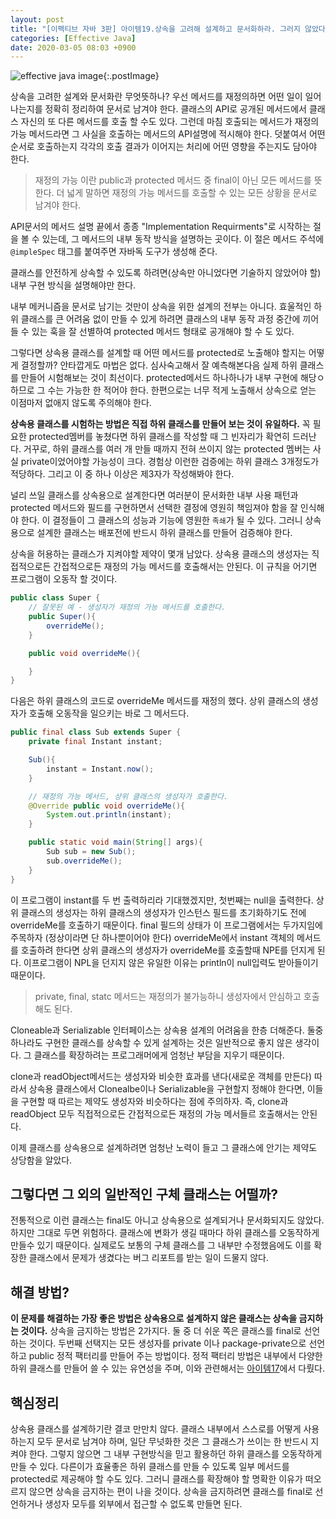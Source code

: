 ```yaml
---
layout: post
title: "[이펙티브 자바 3판] 아이템19.상속을 고려해 설계하고 문서화하라. 그러지 않았다면 상속을 금지하라"
categories: [Effective Java]
date: 2020-03-05 08:03 +0900
---
```


![effective java image](https://user-images.githubusercontent.com/28615416/75598228-81ca1c00-5add-11ea-9319-e949af4e07cd.png){:.postImage}

상속을 고려한 설계와 문서화란 무엇뜻하나?
우선 메서드를 재정의하면 어떤 일이 일어나는지를 정확히 정리하여 문서로 남겨야 한다. 
클래스의 API로 공개된 메서드에서 클래스 자신의 또 다른 메서드를 호출 할 수도 있다. 그런데 마침 호출되는 메서드가 재정의 가능 메서드라면 그 사실을 호출하는 메서드의 API설명에 적시해야 한다. 덧붙여서 어떤 순서로 호출하는지 각각의 호출 결과가 이어지는 처리에 어떤 영향을 주는지도 담아야 한다. 
> 재정의 가능 이란 public과 protected 메서드 중 final이 아닌 모든 메서드를 뜻한다. 
더 넓게 말하면 재정의 가능 메서드를 호출할 수 있는 모든 상황을 문서로 남겨야 한다. 

API문서의 메서드 설명 끝에서 종종 "Implementation Requirments"로 시작하는 절을 볼 수 있는데, 그 메서드의 내부 동작 방식을 설명하는 곳이다. 이 절은 메서드 주석에 `@impleSpec` 태그를 붙여주면 자바독 도구가 생성해 준다.

클래스를 안전하게 상속할 수 있도록 하려면(상속만 아니었다면 기술하지 않았어야 할) 내부 구현 방식을 설명해야만 한다.

내부 메커니즘을 문서로 남기는 것만이 상속을 위한 설계의 전부는 아니다. 효울적인 하위 클래스를 큰 어려움 없이 만들 수 있게 하려면 클래스의 내부 동작 과정 중간에 끼어들 수 있는 훅을 잘 선별하여 protected 메서드 형태로 공개해야 할 수 도 있다. 

그렇다면 상속용 클래스를 설계할 때 어떤 메서드를 protected로 노출해야 할지는 어떻게 결정할까? 안타깝게도 마법은 없다. 심사숙고해서 잘 예측해본다음 실제 하위 클래스를 만들어 시험해보는 것이 최선이다. protected메서드 하나하나가 내부 구현에 해당ㅇ하므로 그 수는 가능한 한 적어야 한다. 한편으로는 너무 적게 노출해서 상속으로 얻는 이점마저 없애지 않도록 주의해야 한다. 

**상속용 클래스를 시험하는 방법은 직접 하위 클래스를 만들어 보는 것이 유일하다.** 꼭 필요한 protected멤버를 놓쳤다면 하위 클래스를 작성할 때 그 빈자리가 확연히 드러난다. 거꾸로, 하위 클래스를 여러 개 만들 때까지 전혀 쓰이지 않는 protected 멤버는 사실 private이었어야할 가능성이 크다. 경험상 이런한 검증에는 하위 클래스 3개정도가 적당하다. 그리고 이 중 하나 이상은 제3자가 작성해봐야 한다.

널리 쓰일 클래스를 상속용으로 설계한다면 여러분이 문서화한 내부 사용 패턴과 protected 메서드와 필드를 구현하면서 선택한 결정에 영원히 책임져야 함을 잘 인식해야 한다. 이 결정들이 그 클래스의 성능과 기능에 영원한 `족쇄`가 될 수 있다. 그러니 상속용으로 설계한 클래스는 배포전에 반드시 하위 클래스를 만들어 검증해야 한다. 

상속을 허용하는 클래스가 지켜야할 제약이 몇개 남았다. 상속용 클래스의 생성자는 직접적으로든 간접적으로든 재정의 가능 메서드를 호출해서는 안된다. 이 규칙을 어기면 프로그램이 오동작 할 것이다. 

```java
public class Super {
    // 잘못된 예 - 생성자가 재정의 가능 메서드를 호출한다.
    public Super(){
        overrideMe();
    }

    public void overrideMe(){

    }
}
```
다음은 하위 클래스의 코드로 overrideMe 메서드를 재정의 했다. 상위 클래스의 생성자가 호출해 오동작을 일으키는 바로 그 메서드다.
```java
public final class Sub extends Super {
    private final Instant instant;

    Sub(){
        instant = Instant.now();
    }

    // 재정의 가능 메서드, 상위 클래스의 생성자가 호출한다.
    @Override public void overrideMe(){
        System.out.println(instant);
    }

    public static void main(String[] args){
        Sub sub = new Sub();
        sub.overrideMe();
    }
}
```
이 프로그램이 instant를 두 번 출력하리라 기대했겠지만, 첫번째는 null을 출력한다. 상위 클래스의 생성자는 하위 클래스의 생성자가 인스턴스 필드를 초기화하기도 전에 overrideMe를 호출하기 때문이다. final 필드의 상태가 이 프로그램에서는 두가지임에 주목하자 (정상이라면 단 하나뿐이어야 한다)
overrideMe에서 instant 객체의 메서드를 호출하려 한다면 상위 클래스의 생성자가 overrideMe를 호출할때 NPE를 던지게 된다. 이프로그램이 NPL을 던지지 않은 유일한 이유는 println이 null입력도 받아들이기 때문이다. 
> private, final, statc 메서드는 재정의가 불가능하니 생성자에서 안심하고 호출해도 된다.

Cloneable과 Serializable 인터페이스는 상속용 설계의 어려움을 한층 더해준다. 둘중 하나라도 구현한 클래스를 상속할 수 있게 설계하는 것은 일반적으로 좋지 않은 생각이다. 그 클래스를 확장하려는 프로그래머에게 엄청난 부담을 지우기 때문이다. 

clone과 readObject메서드는 생성자와 비슷한 효과를 낸다(새로운 객체를 만든다) 따라서 상속용 클래스에서 Clonealbe이나 Serializable을 구현할지 정해야 한다면, 이들을 구현할 때 따르는 제약도 생성자와 비슷하다는 점에 주의하자. 즉, clone과 readObject 모두 직접적으로든 간접적으로든 재정의 가능 메서들르 호출해서는 안된다. 

이제 클래스를 상속용으로 설계하려면 엄청난 노력이 들고 그 클래스에 안기는 제약도 상당함을 알았다. 

## 그렇다면 그 외의 일반적인 구체 클래스는 어떨까? 
전통적으로 이런 클래스는 final도 아니고 상속용으로 설계되거나 문서화되지도 않았다. 하지만 그대로 두면 위험하다. 클래스에 변화가 생길 때마다 하위 클래스를 오동작하게 만들수 있기 때문이다. 실제로도 보통의 구체 클래스를 그 내부만 수정했음에도 이를 확장한 클래스에서 문제가 생겼다는 버그 리포트를 받는 일이 드물지 않다. 

## 해결 방법? 
**이 문제를 해결하는 가장 좋은 방법은 상속용으로 설계하지 않은 클래스는 상속을 금지하는 것이다.** 상속을 금지하는 방법은 2가지다. 둘 중 더 쉬운 쪽은 클래스를 final로 선언하는 것이다. 두번째 선택지는 모든 생성자를 private 이나 package-private으로 선언하고 public 정적 팩터리를 만들어 주는 방법이다. 정적 팩터리 방법은 내부에서 
다양한 하위 클래스를 만들어 쓸 수 있는 유연성을 주며, 이와 관련해서는 [아이템17](/effective%20java/2020/03/01/effective-java-17.html)에서 다뤘다. 

## 핵심정리 
상속용 클래스를 설계하기란 결코 만만치 않다. 클래스 내부에서 스스로를 어떻게 사용하는지 모두 문서로 남겨야 하며, 일단 무넛화한 것은 그 클래스가 쓰이는 한 반드시 지켜야 한다. 그렇지 않으면 그 내부 구현방식을 믿고 활용하던 하위 클래스를 오동작하게 만들 수 있다. 다른이가 효율좋은 하위 클래스를 만들 수 있도록 일부 메서드를 protected로 제공해야 할 수도 있다. 그러니 클래스를 확장해야 할 명확한 이유가 떠오르지 않으면 상속을 금지하는 편이 나을 것이다. 상속을 금지하려면 클래스를 final로 선언하거나 생성자 모두를 외부에서 접근할 수 없도록 만들면 된다. 

